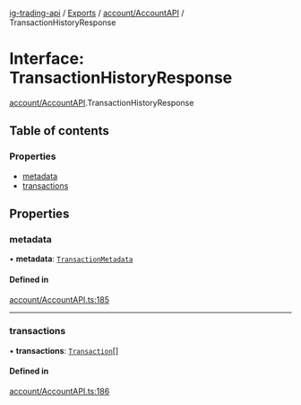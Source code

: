 [ig-trading-api](../README.md) / [Exports](../modules.md) / [account/AccountAPI](../modules/account_AccountAPI.md) / TransactionHistoryResponse

# Interface: TransactionHistoryResponse

[account/AccountAPI](../modules/account_AccountAPI.md).TransactionHistoryResponse

## Table of contents

### Properties

- [metadata](account_AccountAPI.TransactionHistoryResponse.md#metadata)
- [transactions](account_AccountAPI.TransactionHistoryResponse.md#transactions)

## Properties

### metadata

• **metadata**: [`TransactionMetadata`](account_AccountAPI.TransactionMetadata.md)

#### Defined in

[account/AccountAPI.ts:185](https://github.com/bennycode/ig-trading-api/blob/98182c7/src/account/AccountAPI.ts#L185)

---

### transactions

• **transactions**: [`Transaction`](account_AccountAPI.Transaction.md)[]

#### Defined in

[account/AccountAPI.ts:186](https://github.com/bennycode/ig-trading-api/blob/98182c7/src/account/AccountAPI.ts#L186)
